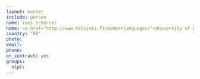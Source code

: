 ```yaml
---
layout: master
include: person
name: Yves Scherrer
home: <a href="http://www.helsinki.fi/modernlanguages/">University of Helsinki, Department of Modern Languages</a>
country: "FI"
photo:
email:
phone:
on_contract: yes
groups:
  nlpl:
---
```

